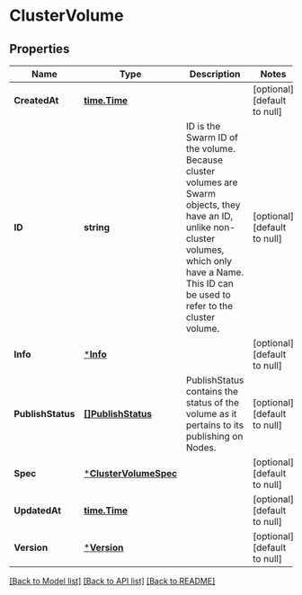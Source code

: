 # ClusterVolume

## Properties
Name | Type | Description | Notes
------------ | ------------- | ------------- | -------------
**CreatedAt** | [**time.Time**](time.Time.md) |  | [optional] [default to null]
**ID** | **string** | ID is the Swarm ID of the volume. Because cluster volumes are Swarm objects, they have an ID, unlike non-cluster volumes, which only have a Name. This ID can be used to refer to the cluster volume. | [optional] [default to null]
**Info** | [***Info**](Info.md) |  | [optional] [default to null]
**PublishStatus** | [**[]PublishStatus**](PublishStatus.md) | PublishStatus contains the status of the volume as it pertains to its publishing on Nodes. | [optional] [default to null]
**Spec** | [***ClusterVolumeSpec**](ClusterVolumeSpec.md) |  | [optional] [default to null]
**UpdatedAt** | [**time.Time**](time.Time.md) |  | [optional] [default to null]
**Version** | [***Version**](Version.md) |  | [optional] [default to null]

[[Back to Model list]](../README.md#documentation-for-models) [[Back to API list]](../README.md#documentation-for-api-endpoints) [[Back to README]](../README.md)

